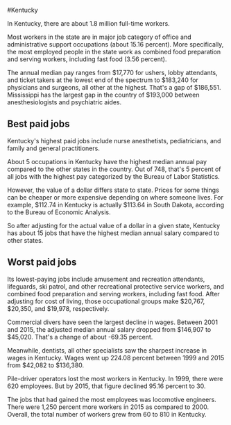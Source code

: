 

#Kentucky

In Kentucky, there are about 1.8 million full-time workers.


Most workers in the state are in major job category of office and administrative support occupations (about 15.16 percent). More specifically, the most employed people in the state work as combined food preparation and serving workers, including fast food (3.56 percent).
               
The annual median pay ranges from $17,770 for ushers, lobby attendants, and ticket takers at the lowest end of the spectrum to  $183,240 for physicians and surgeons, all other at the highest. That's a gap of $186,551. Mississippi has the largest gap in the country of $193,000 between anesthesiologists and psychiatric aides.
               
## Best paid jobs
Kentucky's highest paid jobs include nurse anesthetists, pediatricians, and family and general practitioners.
               
About 5 occupations in Kentucky have the highest median annual pay compared to the other states in the country. Out of 748, that's 5 percent of all jobs with the highest pay categorized by the Bureau of Labor Statistics.
               
However, the value of a dollar differs state to state. Prices for some things can be cheaper or more expensive depending on where someone lives. For example, $112.74 in Kentucky is actually $113.64 in South Dakota, according to the Bureau of Economic Analysis.
               
So after adjusting for the actual value of a dollar in a given state, Kentucky has about 15 jobs that have the highest median annual salary compared to other states.
               
## Worst paid jobs

Its lowest-paying jobs include amusement and recreation attendants, lifeguards, ski patrol, and other recreational protective service workers, and combined food preparation and serving workers, including fast food. After adjusting for cost of living, those occupational groups make $20,767,  $20,350, and  $19,978, respectively.
               
Commercial divers have seen the largest decline in wages. Between 2001 and 2015, the adjusted median annual salary dropped from $146,907 to $45,020. That's a change of about -69.35 percent.
               
Meanwhile, dentists, all other specialists saw the sharpest increase in wages in Kentucky. Wages went up 224.08 percent between 1999 and 2015 from $42,082 to $136,380.

Pile-driver operators lost the most workers in Kentucky. In 1999, there were 620 employees. But by 2015, that figure declined 95.16 percent to 30. 
               
The jobs that had gained the most employees was locomotive engineers. There were 1,250 percent more workers in 2015 as compared to 2000. Overall, the total number of workers grew from 60 to 810 in Kentucky.
